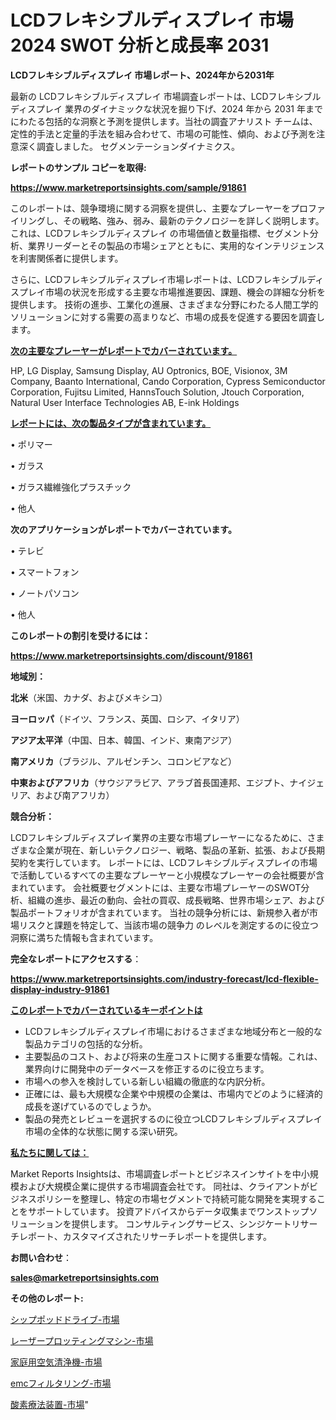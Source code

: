 # LCDフレキシブルディスプレイ 市場 2024 SWOT 分析と成長率 2031

<strong>LCDフレキシブルディスプレイ 市場レポート、2024年から2031年</strong>

最新の LCDフレキシブルディスプレイ 市場調査レポートは、LCDフレキシブルディスプレイ 業界のダイナミックな状況を掘り下げ、2024 年から 2031 年までにわたる包括的な洞察と予測を提供します。当社の調査アナリスト チームは、定性的手法と定量的手法を組み合わせて、市場の可能性、傾向、および予測を注意深く調査しました。 セグメンテーションダイナミクス。



<strong>レポートのサンプル コピーを取得:</strong> <a href=https://www.marketreportsinsights.com/sample/91861>

<strong><u>https://www.marketreportsinsights.com/sample/91861</u></strong></a>

このレポートは、競争環境に関する洞察を提供し、主要なプレーヤーをプロファイリングし、その戦略、強み、弱み、最新のテクノロジーを詳しく説明します。 これは、LCDフレキシブルディスプレイ の市場価値と数量指標、セグメント分析、業界リーダーとその製品の市場シェアとともに、実用的なインテリジェンスを利害関係者に提供します。

さらに、LCDフレキシブルディスプレイ市場レポートは、LCDフレキシブルディスプレイ市場の状況を形成する主要な市場推進要因、課題、機会の詳細な分析を提供します。 技術の進歩、工業化の進展、さまざまな分野にわたる人間工学的ソリューションに対する需要の高まりなど、市場の成長を促進する要因を調査します。



<strong><u>次の主要なプレーヤーがレポートでカバーされています。</u></strong>

HP, LG Display, Samsung Display, AU Optronics, BOE, Visionox, 3M Company, Baanto International, Cando Corporation, Cypress Semiconductor Corporation, Fujitsu Limited, HannsTouch Solution, Jtouch Corporation, Natural User Interface Technologies AB, E-ink Holdings



<strong><u><b>レポートには、次の製品タイプが含まれています。</b></u></strong>

• ポリマー

• ガラス

• ガラス繊維強化プラスチック

• 他人



<strong><b>次のアプリケーションがレポートでカバーされています。</b></strong>

• テレビ

• スマートフォン

• ノートパソコン

• 他人



<strong><b>このレポートの割引を受けるには：</b></strong><a href=https://www.marketreportsinsights.com/discount/91861>

<strong><u>https://www.marketreportsinsights.com/discount/91861</u></strong></a>



<strong>地域別：</strong>



<strong>北米</strong>（米国、カナダ、およびメキシコ）



<strong>ヨーロッパ</strong>（ドイツ、フランス、英国、ロシア、イタリア）



<strong>アジア太平洋</strong>（中国、日本、韓国、インド、東南アジア）



<strong>南アメリカ</strong>（ブラジル、アルゼンチン、コロンビアなど）



<strong>中東およびアフリカ</strong>（サウジアラビア、アラブ首長国連邦、エジプト、ナイジェリア、および南アフリカ）



<strong>競合分析：</strong>

LCDフレキシブルディスプレイ業界の主要な市場プレーヤーになるために、さまざまな企業が現在、新しいテクノロジー、戦略、製品の革新、拡張、および長期契約を実行しています。 レポートには、LCDフレキシブルディスプレイの市場で活動しているすべての主要なプレーヤーと小規模なプレーヤーの会社概要が含まれています。 会社概要セグメントには、主要な市場プレーヤーのSWOT分析、組織の進歩、最近の動向、会社の買収、成長戦略、世界市場シェア、および製品ポートフォリオが含まれています。 当社の競争分析には、新規参入者が市場リスクと課題を特定して、当該市場の競争力 のレベルを測定するのに役立つ洞察に満ちた情報も含まれています。



<strong>完全なレポートにアクセスする</strong>：

<a href=https://www.marketreportsinsights.com/industry-forecast/lcd-flexible-display-industry-91861>

<strong><u>https://www.marketreportsinsights.com/industry-forecast/lcd-flexible-display-industry-91861</u></strong></a>



<strong><u><b>このレポートでカバーされているキーポイントは</b></u></strong>
<ul>
  <li>LCDフレキシブルディスプレイ市場におけるさまざまな地域分布と一般的な製品カテゴリの包括的な分析。</li>
  <li>主要製品のコスト、および将来の生産コストに関する重要な情報。これは、業界向けに開発中のデータベースを修正するのに役立ちます。</li>
  <li>市場への参入を検討している新しい組織の徹底的な内訳分析。</li>
  <li>正確には、最も大規模な企業や中規模の企業は、市場内でどのように経済的成長を遂げているのでしょうか。</li>
  <li>製品の発売とレビューを選択するのに役立つLCDフレキシブルディスプレイ市場の全体的な状態に関する深い研究。</li>
</ul>


<strong><u><b>私たちに関しては：</b></u></strong>

Market Reports Insightsは、市場調査レポートとビジネスインサイトを中小規模および大規模企業に提供する市場調査会社です。 同社は、クライアントがビジネスポリシーを整理し、特定の市場セグメントで持続可能な開発を実現することをサポートしています。 投資アドバイスからデータ収集までワンストップソリューションを提供します。 コンサルティングサービス、シンジケートリサーチレポート、カスタマイズされたリサーチレポートを提供します。



<strong><b>お問い合わせ</b></strong>：

<a href=mailto:sales@marketreportsinsights.com>

<strong><u>sales@marketreportsinsights.com</u></strong></a>



<strong>その他のレポート:</strong>

<a href=https://www.linkedin.com/pulse/シップポッドドライブ-市場-2023-最新の-cagr-および成長分析-p9uvf/>シップポッドドライブ-市場</a>

<a href=https://www.linkedin.com/pulse/レーザープロッティングマシン-市場-2023-推進要因と成長機会-2030-pr-news-hub-svidf/>レーザープロッティングマシン-市場</a>

<a href=https://www.linkedin.com/pulse/家庭用空気清浄機-市場-2023-swot-分析と最新イノベーション-2030-agqcc/>家庭用空気清浄機-市場</a>

<a href=https://www.linkedin.com/pulse/emcフィルタリング-市場-2023-swot-分析と成長率-2030-pr-news-hub-miykf/>emcフィルタリング-市場</a>

<a href=https://www.linkedin.com/pulse/酸素療法装置-市場-2023-推進要因と成長機会-2030-pr-news-hub-sduuf/>酸素療法装置-市場</a>"
